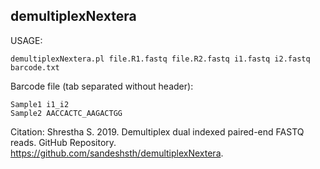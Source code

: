 ## demultiplexNextera

USAGE:

```
demultiplexNextera.pl file.R1.fastq file.R2.fastq i1.fastq i2.fastq barcode.txt
```

Barcode file (tab separated without header):

```
Sample1 i1_i2
Sample2 AACCACTC_AAGACTGG
```

Citation:
Shrestha S. 2019. Demultiplex dual indexed paired-end FASTQ reads. GitHub Repository. https://github.com/sandeshsth/demultiplexNextera.
